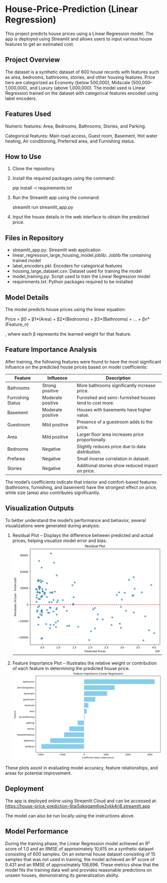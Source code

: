 # House-Price-Prediction (Linear Regression)

This project predicts house prices using a Linear Regression model. The app is deployed using Streamlit and allows users to input various house features to get an estimated cost.

Project Overview
----------------
The dataset is a synthetic dataset of 600 house records with features such as area, bedrooms, bathrooms, stories, and other housing features. Price tiers are categorized as Economy (below 500,000), Midscale (500,000–1,000,000), and Luxury (above 1,000,000). The model used is Linear Regression trained on the dataset with categorical features encoded using label encoders.

Features Used
-------------
Numeric features: Area, Bedrooms, Bathrooms, Stories, and Parking. 

Categorical features: Main road access, Guest room, Basement, Hot water heating, Air conditioning, Preferred area, and Furnishing status.

How to Use
----------
1. Clone the repository.
   
2. Install the required packages using the command:

    pip install -r requirements.txt
   
3. Run the Streamlit app using the command:

   streamlit run streamlit_app.py
   
4. Input the house details in the web interface to obtain the predicted price.

Files in Repository
-------------------
- streamlit_app.py: Streamlit web application
- linear_regression_large_housing_model.joblib: Joblib file containing trained model
- label_encoders.pkl: Encoders for categorical features
- housing_large_dataset.csv: Dataset used for training the model
- model_training.py: Script used to train the Linear Regression model
- requirements.txt: Python packages required to be installed

Model Details
--------------
The model predicts house prices using the linear equation:

Price = β0 + β1*(Area) + β2*(Bedrooms) + β3*(Bathrooms) + ... + βn*(Feature_n)

, where each β represents the learned weight for that feature.

Feature Importance Analysis
---------------------------
After training, the following features were found to have the most significant influence on the predicted house prices based on model coefficients:

Feature           | Influence         | Description
----------------- | ---------------- | -------------------------------------------
Bathrooms         | Strong positive  | More bathrooms significantly increase price.
Furnishing Status | Moderate positive| Furnished and semi-furnished houses tend to cost more.
Basement          | Moderate positive| Houses with basements have higher value.
Guestroom         | Mild positive    | Presence of a guestroom adds to the price.
Area              | Mild positive    | Larger floor area increases price proportionally.
Bedrooms          | Negative         | Slightly reduces price due to data distribution.
Prefarea          | Negative         | Small inverse correlation in dataset.
Stories           | Negative         | Additional stories show reduced impact on price.

The model’s coefficients indicate that interior and comfort-based features (bathrooms, furnishing, and basement) have the strongest effect on price, while size (area) also contributes significantly.

Visualization Outputs
---------------------
To better understand the model’s performance and behavior, several visualizations were generated during analysis:

1. Residual Plot – Displays the difference between predicted and actual prices, helping visualize model error and bias.
![Residual Plot](images/Residual_plot.png)  

2. Feature Importance Plot – Illustrates the relative weight or contribution of each feature in determining the predicted house price.
![Feature Importance](images/Feature_Importance.png)
 
These plots assist in evaluating model accuracy, feature relationships, and areas for potential improvement.

Deployment
----------
The app is deployed online using Streamlit Cloud and can be accessed at: https://house-price-prediction-6tai5qkqgam6ge2ykk4rj8.streamlit.app

The model can also be run locally using the instructions above.

Model Performance
-----------------
During the training phase, the Linear Regression model achieved an R² score of 1.0 and an RMSE of approximately 10,615 on a synthetic dataset consisting of 600 samples. On an external house dataset consisting of 15 samples that was not used in training, the model achieved an R² score of 0.431 and an RMSE of approximately 106,696. These metrics show that the model fits the training data well and provides reasonable predictions on unseen houses, demonstrating its generalization ability.



